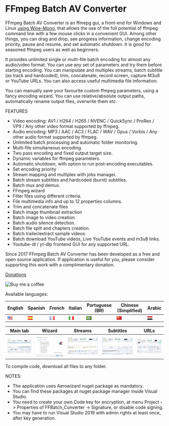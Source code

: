 # FFmpeg Batch AV Converter

FFmpeg Batch AV Converter is an ffmepg gui, a front-end for Windows and Linux [using Wine-Mono](https://github.com/eibol/ffmpeg_batch/blob/master/README_Linux_wine.md), that allows the use of the full potential of ffmpeg command line with a few mouse clicks in a convenient GUI. Among other things, you can drag and drop, see progress information, change encoding priority, pause and 
resume, and set automatic shutdown. It is good for seasoned ffmpeg users as well as beginners.

It provides unlimited single or multi-file batch encoding for almost any audio/video format. You can use any set of parameters 
and try them before starting encoding. You can manipulate and multiplex streams, batch subtitle (as track and hardcoded), 
trim, concatenate, record screen, capture M3u8 or YouTube URLs. You can also access useful multimedia file information.

You can manually save your favourite custom ffmpeg parameters, using a fancy encoding wizard. You can use relative/absolute output 
paths, automatically rename output files, overwrite them etc.

FEATURES

   - Video encoding: AV1 / H264 / H265 / NVENC / QuickSync / ProRes / VP9 / Any other video format supported by ffmpeg.
   - Audio encoding: MP3 / AAC / AC3 / FLAC / WAV / Opus / Vorbis / Any other audio format supported by ffmpeg.
   - Unlimited batch processing and automatic folder monitoring.
   - Multi-file simultaneous encoding.
   - Two pass encoding and fixed output target size.
   - Dynamic variables for ffmpeg parameters.
   - Automatic shutdown, with option to run post-encoding executables.   
   - Set encoding priority
   - Stream mapping and multiplex with jobs manager.
   - Batch stream subtitles and hardcoded (burnt) subtitles. 
   - Batch mux and demux.
   - FFmpeg wizard
   - Filter files using different criteria.
   - File multimedia info and up to 12 properties columns.
   - Trim and concatenate files
   - Batch image thumbnail extraction
   - Batch image to video creation.
   - Batch audio silence detection.
   - Batch file split and chapters creation.
   - Batch trailer/extract sample videos.
   - Batch download YouTube videos, Live YouTube events and m3u8 links.
   - Youtube-dl / yt-dlp frontend GUI for any supported URL.

Since 2017 FFmpeg Batch AV Converter has been developed as a free and open source application.
If application is useful for you, please consider supporting this work with a complimentary donation.

[Donations](https://sourceforge.net/p/ffmpeg-batch/wiki/ffmpeg-batch/)

![Buy me a coffee]([https://img.buymeacoffee.com/button-api/?text=Buy%20me%20a%20coffee&emoji=&slug=ffbatch&button_colour=FFDD00&font_colour=000000&font_family=Cookie&outline_colour=000000&coffee_colour=ffffff](https://buymeacoffee.com/ffbatch))

Available languages:

| English | Spanish | French | Italian | Portuguese (BR) | Chinese (Simplified) | Arabic |
|---------|---------|--------|---------|-----------------|----------------------|----------------|
| <img src="https://raw.githubusercontent.com/eibol/ffmpeg_batch/refs/heads/gh-pages/flags/us.png" width="16"> | <img src="https://raw.githubusercontent.com/eibol/ffmpeg_batch/refs/heads/gh-pages/flags/es.png" width="16"> | <img src="https://raw.githubusercontent.com/eibol/ffmpeg_batch/refs/heads/gh-pages/flags/fr.png" width="16"> | <img src="https://raw.githubusercontent.com/eibol/ffmpeg_batch/refs/heads/gh-pages/flags/it.png" width="16"> | <img src="https://raw.githubusercontent.com/eibol/ffmpeg_batch/refs/heads/gh-pages/flags/br.png" width="16"> |  <img src="https://raw.githubusercontent.com/eibol/ffmpeg_batch/refs/heads/gh-pages/flags/cn.png" width="16"> | <img src="https://raw.githubusercontent.com/eibol/ffmpeg_batch/refs/heads/gh-pages/flags/ar_eg.png" width="16">|

| Main tab   | Wizard   | Streams   | Subtitles  | URLs    |
|------------|----------|-----------|------------|---------|
| <img src="https://raw.githubusercontent.com/eibol/ffmpeg_batch/refs/heads/gh-pages/FFbatch_2024_main.jpg" width="250"> | <img src="https://raw.githubusercontent.com/eibol/ffmpeg_batch/refs/heads/gh-pages/FFbatch_2024_wizard.jpg" width="250"> | <img src="https://raw.githubusercontent.com/eibol/ffmpeg_batch/refs/heads/gh-pages/FFbatch_2024_mux.jpg" width="250"> | <img src="https://raw.githubusercontent.com/eibol/ffmpeg_batch/refs/heads/gh-pages/FFbatch_2024_subs.jpg" width="250"> | <img src="https://raw.githubusercontent.com/eibol/ffmpeg_batch/refs/heads/gh-pages/FFbatch_2024_urls.jpg" width="250"> |

To compile code, download all files to any folder.

NOTES:
- The application uses Aerowizard nuget package as mandatory.
- You can find these packages at nuget package manager inside Visual Studio.
- You need to create your own Code key for encryption, at menu Project -> Properties of FFBatch_Converter -> Signature, or disable code signing.
- You may have to run Visual Studio 2019 with admin rights at least once, after key generation.
